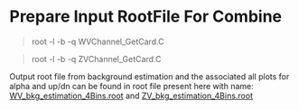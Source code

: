 # Prepare Input RootFile For Combine

> root -l -b -q WVChannel_GetCard.C

> root -l -b -q ZVChannel_GetCard.C

Output root file from background estimation and the associated all plots for alpha and up/dn can be found in root file present here with name: [WV_bkg_estimation_4Bins.root](https://github.com/ram1123/ControlPlots/blob/master/LimitCardGenerate/WV_bkg_estimation_4Bins.root) and [ZV_bkg_estimation_4Bins.root](https://github.com/ram1123/ControlPlots/blob/master/LimitCardGenerate/ZV_bkg_estimation_4Bins.root)
